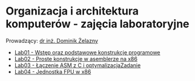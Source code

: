 # Organizacja i architektura komputerów - zajęcia laboratoryjne

Prowadzący: [dr inż. Dominik Żelazny](https://wit.pwr.edu.pl/wydzial/struktura-organizacyjna/pracownicy/dominik-zelazny)

- [Lab01 - Wstęp oraz podstawowe konstrukcje programowe](./Lab01/)
- [Lab02 - Proste konstrukcje w asemblerze na x86](./Lab02/)
- [Lab03 - Łączenie ASM z C i optymalizacjaZadanie](./Lab03/)
- [Lab04 - Jednostka FPU w x86](./Lab04/)

